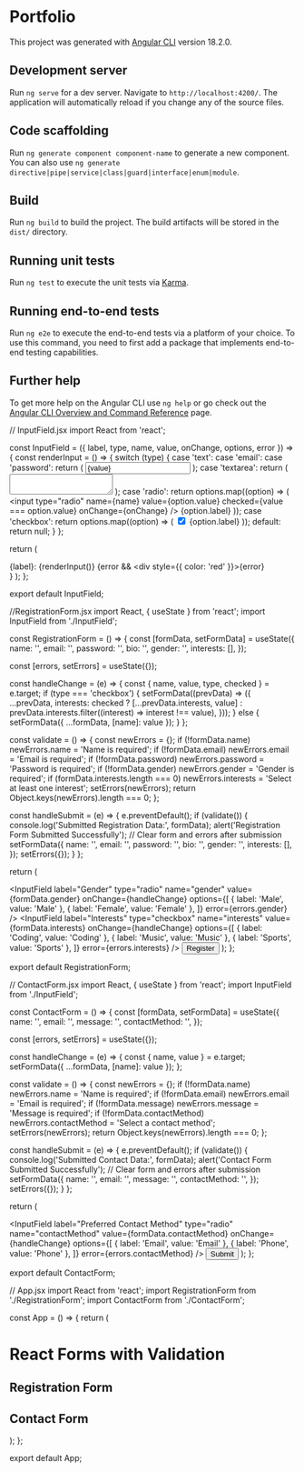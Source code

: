 # Portfolio

This project was generated with [Angular CLI](https://github.com/angular/angular-cli) version 18.2.0.

## Development server

Run `ng serve` for a dev server. Navigate to `http://localhost:4200/`. The application will automatically reload if you change any of the source files.

## Code scaffolding

Run `ng generate component component-name` to generate a new component. You can also use `ng generate directive|pipe|service|class|guard|interface|enum|module`.

## Build

Run `ng build` to build the project. The build artifacts will be stored in the `dist/` directory.

## Running unit tests

Run `ng test` to execute the unit tests via [Karma](https://karma-runner.github.io).

## Running end-to-end tests

Run `ng e2e` to execute the end-to-end tests via a platform of your choice. To use this command, you need to first add a package that implements end-to-end testing capabilities.

## Further help

To get more help on the Angular CLI use `ng help` or go check out the [Angular CLI Overview and Command Reference](https://angular.dev/tools/cli) page.

// InputField.jsx
import React from 'react';

const InputField = ({ label, type, name, value, onChange, options, error }) => {
  const renderInput = () => {
    switch (type) {
      case 'text':
      case 'email':
      case 'password':
        return (
          <input
            type={type}
            name={name}
            value={value}
            onChange={onChange}
          />
        );
      case 'textarea':
        return (
          <textarea
            name={name}
            value={value}
            onChange={onChange}
          ></textarea>
        );
      case 'radio':
        return options.map((option) => (
          <label key={option.value}>
            <input
              type="radio"
              name={name}
              value={option.value}
              checked={value === option.value}
              onChange={onChange}
            />
            {option.label}
          </label>
        ));
      case 'checkbox':
        return options.map((option) => (
          <label key={option.value}>
            <input
              type="checkbox"
              name={name}
              value={option.value}
              checked={value.includes(option.value)}
              onChange={onChange}
            />
            {option.label}
          </label>
        ));
      default:
        return null;
    }
  };

  return (
    <div>
      <label>{label}:</label>
      {renderInput()}
      {error && <div style={{ color: 'red' }}>{error}</div>}
    </div>
  );
};

export default InputField;

//RegistrationForm.jsx
import React, { useState } from 'react';
import InputField from './InputField';

const RegistrationForm = () => {
  const [formData, setFormData] = useState({
    name: '',
    email: '',
    password: '',
    bio: '',
    gender: '',
    interests: [],
  });

  const [errors, setErrors] = useState({});

  const handleChange = (e) => {
    const { name, value, type, checked } = e.target;
    if (type === 'checkbox') {
      setFormData((prevData) => ({
        ...prevData,
        interests: checked
          ? [...prevData.interests, value]
          : prevData.interests.filter((interest) => interest !== value),
      }));
    } else {
      setFormData({ ...formData, [name]: value });
    }
  };

  const validate = () => {
    const newErrors = {};
    if (!formData.name) newErrors.name = 'Name is required';
    if (!formData.email) newErrors.email = 'Email is required';
    if (!formData.password) newErrors.password = 'Password is required';
    if (!formData.gender) newErrors.gender = 'Gender is required';
    if (formData.interests.length === 0) newErrors.interests = 'Select at least one interest';
    setErrors(newErrors);
    return Object.keys(newErrors).length === 0;
  };

  const handleSubmit = (e) => {
    e.preventDefault();
    if (validate()) {
      console.log('Submitted Registration Data:', formData);
      alert('Registration Form Submitted Successfully');
      // Clear form and errors after submission
      setFormData({
        name: '',
        email: '',
        password: '',
        bio: '',
        gender: '',
        interests: [],
      });
      setErrors({});
    }
  };

  return (
    <form onSubmit={handleSubmit}>
      <InputField
        label="Name"
        type="text"
        name="name"
        value={formData.name}
        onChange={handleChange}
        error={errors.name}
      />
      <InputField
        label="Email"
        type="email"
        name="email"
        value={formData.email}
        onChange={handleChange}
        error={errors.email}
      />
      <InputField
        label="Password"
        type="password"
        name="password"
        value={formData.password}
        onChange={handleChange}
        error={errors.password}
      />
      <InputField
        label="Bio"
        type="textarea"
        name="bio"
        value={formData.bio}
        onChange={handleChange}
      />
      <InputField
        label="Gender"
        type="radio"
        name="gender"
        value={formData.gender}
        onChange={handleChange}
        options={[
          { label: 'Male', value: 'Male' },
          { label: 'Female', value: 'Female' },
        ]}
        error={errors.gender}
      />
      <InputField
        label="Interests"
        type="checkbox"
        name="interests"
        value={formData.interests}
        onChange={handleChange}
        options={[
          { label: 'Coding', value: 'Coding' },
          { label: 'Music', value: 'Music' },
          { label: 'Sports', value: 'Sports' },
        ]}
        error={errors.interests}
      />
      <button type="submit">Register</button>
    </form>
  );
};

export default RegistrationForm;

// ContactForm.jsx
import React, { useState } from 'react';
import InputField from './InputField';

const ContactForm = () => {
  const [formData, setFormData] = useState({
    name: '',
    email: '',
    message: '',
    contactMethod: '',
  });

  const [errors, setErrors] = useState({});

  const handleChange = (e) => {
    const { name, value } = e.target;
    setFormData({ ...formData, [name]: value });
  };

  const validate = () => {
    const newErrors = {};
    if (!formData.name) newErrors.name = 'Name is required';
    if (!formData.email) newErrors.email = 'Email is required';
    if (!formData.message) newErrors.message = 'Message is required';
    if (!formData.contactMethod) newErrors.contactMethod = 'Select a contact method';
    setErrors(newErrors);
    return Object.keys(newErrors).length === 0;
  };

  const handleSubmit = (e) => {
    e.preventDefault();
    if (validate()) {
      console.log('Submitted Contact Data:', formData);
      alert('Contact Form Submitted Successfully');
      // Clear form and errors after submission
      setFormData({
        name: '',
        email: '',
        message: '',
        contactMethod: '',
      });
      setErrors({});
    }
  };

  return (
    <form onSubmit={handleSubmit}>
      <InputField
        label="Name"
        type="text"
        name="name"
        value={formData.name}
        onChange={handleChange}
        error={errors.name}
      />
      <InputField
        label="Email"
        type="email"
        name="email"
        value={formData.email}
        onChange={handleChange}
        error={errors.email}
      />
      <InputField
        label="Message"
        type="textarea"
        name="message"
        value={formData.message}
        onChange={handleChange}
        error={errors.message}
      />
      <InputField
        label="Preferred Contact Method"
        type="radio"
        name="contactMethod"
        value={formData.contactMethod}
        onChange={handleChange}
        options={[
          { label: 'Email', value: 'Email' },
          { label: 'Phone', value: 'Phone' },
        ]}
        error={errors.contactMethod}
      />
      <button type="submit">Submit</button>
    </form>
  );
};

export default ContactForm;

// App.jsx
import React from 'react';
import RegistrationForm from './RegistrationForm';
import ContactForm from './ContactForm';

const App = () => {
  return (
    <div>
      <h1>React Forms with Validation</h1>
      <h2>Registration Form</h2>
      <RegistrationForm />
      <h2>Contact Form</h2>
      <ContactForm />
    </div>
  );
};

export default App;

